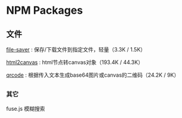 # NPM Packages

## 文件

[file-saver](https://github.com/eligrey/FileSaver.js) : 保存/下载文件到指定文件，轻量（3.3K / 1.5K）

[html2canvas](https://github.com/niklasvh/html2canvas) : html节点转canvas对象（193.4K / 44.3K）

[qrcode](https://github.com/soldair/node-qrcode) : 根据传入文本生成base64图片或canvas的二维码（24.2K / 9K）

## 

### 其它

fuse.js 模糊搜索